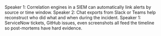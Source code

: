 Speaker 1: Correlation engines in a SIEM can automatically link alerts by source or time window.
Speaker 2: Chat exports from Slack or Teams help reconstruct who did what and when during the incident.
Speaker 1: ServiceNow tickets, GitHub issues, even screenshots all feed the timeline so post-mortems have hard evidence.

